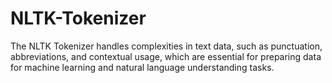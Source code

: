 # NLTK-Tokenizer
 The NLTK Tokenizer handles complexities in text data, such as punctuation, abbreviations, and contextual usage, which are essential for preparing data for machine learning and natural language understanding tasks.
